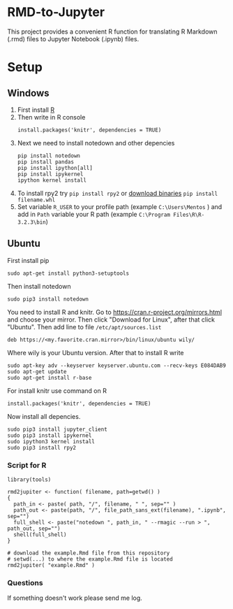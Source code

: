 # RMD-to-Jupyter

This project provides a convenient R function for translating R Markdown (.rmd) files to Jupyter Notebook (.ipynb) files.


# Setup

## Windows

1. First install [R](https://www.r-project.org/)
2. Then write in R console 
    ```
    install.packages('knitr', dependencies = TRUE)
    ```
3. Next we need to install notedown and other depencies 
    ```
    pip install notedown 
    pip install pandas 
    pip install ipython[all] 
    pip install ipykernel 
    ipython kernel install 
    ``` 
4. To install rpy2 try `pip install rpy2` or [download binaries](http://www.lfd.uci.edu/~gohlke/pythonlibs/#rpy2) `pip install filename.whl`
5. Set variable `R_USER` to your profile path (example `C:\Users\Mentos` ) and add in `Path` variable your R path (example `C:\Program Files\R\R-3.2.3\bin`) 


## Ubuntu
First install pip
```
sudo apt-get install python3-setuptools
```
Then install notedown
```
sudo pip3 install notedown
```
You need to install R and knitr. Go to https://cran.r-project.org/mirrors.html and choose your mirror. Then click "Download for Linux", after that click "Ubuntu". Then add line to file `/etc/apt/sources.list`
```
deb https://<my.favorite.cran.mirror>/bin/linux/ubuntu wily/
```
Where wily is your Ubuntu version. After that to install R write 
```
sudo apt-key adv --keyserver keyserver.ubuntu.com --recv-keys E084DAB9
sudo apt-get update
sudo apt-get install r-base
```
For install knitr use command on R
```
install.packages('knitr', dependencies = TRUE)
```
Now install all depencies.
```
sudo pip3 install jupyter_client
sudo pip3 install ipykernel
sudo ipython3 kernel install
sudo pip3 install rpy2
```
### Script for R
```
library(tools)

rmd2jupiter <- function( filename, path=getwd() ) 
{
  path_in <- paste( path, "/", filename, " ", sep="" )
  path_out <- paste(path, "/", file_path_sans_ext(filename), ".ipynb", sep="")
  full_shell <- paste("notedown ", path_in, " --rmagic --run > ", path_out, sep="")
  shell(full_shell)
}

# download the example.Rmd file from this repository
# setwd(...) to where the example.Rmd file is located
rmd2jupiter( "example.Rmd" )
```
### Questions
If something doesn't work please send me log.
